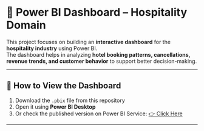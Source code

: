 # 🏨 Power BI Dashboard – Hospitality Domain  

This project focuses on building an **interactive dashboard** for the **hospitality industry** using Power BI.  
The dashboard helps in analyzing **hotel booking patterns, cancellations, revenue trends, and customer behavior** to support better decision-making.  

---

## 🔎 How to View the Dashboard
1. Download the `.pbix` file from this repository  
2. Open it using **Power BI Desktop**  
3. Or check the published version on Power BI Service: [👉 Click Here](https://app.powerbi.com/view?r=eyJrIjoiMDgyOTE0M2MtNGY1Ni00NGI1LWFlNTEtNmM2MjEwZGU1YjE1IiwidCI6IjY5YzFjNDI3LWRlYzgtNGM3OC04Mjc2LWJiNjhlYmMzZDVjMCIsImMiOjEwfQ%3D%3D)  

---
